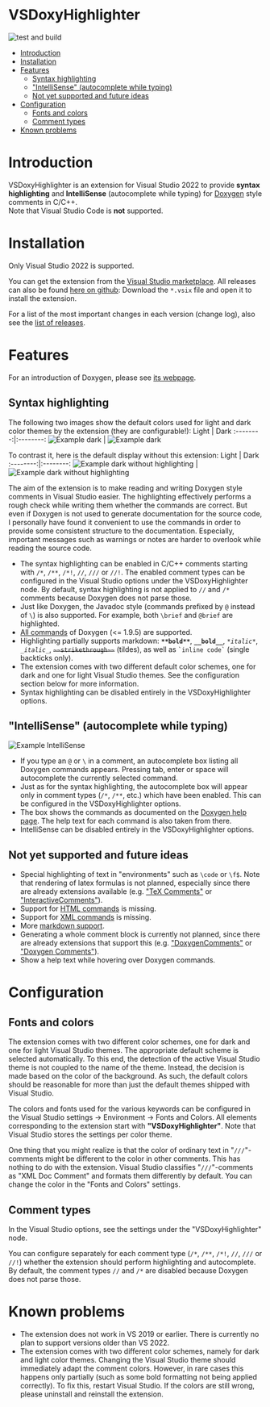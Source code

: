 # VSDoxyHighlighter <!-- omit in toc -->

![test and build](https://github.com/Sedeniono/VSDoxyHighlighter/actions/workflows/build_and_test.yml/badge.svg)


- [Introduction](#introduction)
- [Installation](#installation)
- [Features](#features)
  - [Syntax highlighting](#syntax-highlighting)
  - ["IntelliSense" (autocomplete while typing)](#intellisense-autocomplete-while-typing)
  - [Not yet supported and future ideas](#not-yet-supported-and-future-ideas)
- [Configuration](#configuration)
  - [Fonts and colors](#fonts-and-colors)
  - [Comment types](#comment-types)
- [Known problems](#known-problems)



# Introduction

VSDoxyHighlighter is an extension for Visual Studio 2022 to provide **syntax highlighting** and **IntelliSense** (autocomplete while typing) for [Doxygen](https://www.doxygen.nl/index.html) style comments in C/C++.  
Note that Visual Studio Code is **not** supported.



# Installation

Only Visual Studio 2022 is supported.

You can get the extension from the [Visual Studio marketplace](https://marketplace.visualstudio.com/items?itemName=Sedenion.VSDoxyHighlighter).
All releases can also be found [here on github](https://github.com/Sedeniono/VSDoxyHighlighter/releases): Download the `*.vsix` file and open it to install the extension.

For a list of the most important changes in each version (change log), also see the [list of releases](https://github.com/Sedeniono/VSDoxyHighlighter/releases).


# Features
For an introduction of Doxygen, please see [its webpage](https://www.doxygen.nl/index.html).


## Syntax highlighting

The following two images show the default colors used for light and dark color themes by the extension (they are configurable!):
Light             |  Dark 
:--------:|:--------:
![Example dark](Pictures/ExampleLight.png) | ![Example dark](Pictures/ExampleDark.png)

To contrast it, here is the default display without this extension:
Light             |  Dark 
:--------:|:--------:
![Example dark without highlighting](Pictures/ExampleLight_NoHighlight.png) | ![Example dark without highlighting](Pictures/ExampleDark_NoHighlight.png)

The aim of the extension is to make reading and writing Doxygen style comments in Visual Studio easier.
The highlighting effectively performs a rough check while writing them whether the commands are correct.
But even if Doxygen is not used to generate documentation for the source code, I personally have found it convenient to use the commands in order to provide some consistent structure to the documentation.
Especially, important messages such as warnings or notes are harder to overlook while reading the source code.


- The syntax highlighting can be enabled in C/C++ comments starting with `/*`, `/**`, `/*!`, `//`, `///` or `//!`. The enabled comment types can be configured in the Visual Studio options under the VSDoxyHighlighter node. By default, syntax highlighting is not applied to `//` and `/*` comments because Doxygen does not parse those.
- Just like Doxygen, the Javadoc style (commands prefixed by `@` instead of `\`) is also supported. For example, both `\brief` and `@brief` are highlighted.
- [All commands](https://www.doxygen.nl/manual/commands.html) of Doxygen (<= 1.9.5) are supported.
- Highlighting partially supports markdown: **`**bold**`**, __`__bold__`__, *`*italic*`*, _`_italic_`_, ~~`~~strikethrough~~`~~ (tildes), as well as `` `inline code` `` (single backticks only).
- The extension comes with two different default color schemes, one for dark and one for light Visual Studio themes. See the configuration section below for more information.
- Syntax highlighting can be disabled entirely in the VSDoxyHighlighter options.


## "IntelliSense" (autocomplete while typing)
![Example IntelliSense](Pictures/ExampleIntelliSense.gif)

- If you type an `@` or `\` in a comment, an autocomplete box listing all Doxygen commands appears. Pressing tab, enter or space will autocomplete the currently selected command.
- Just as for the syntax highlighting, the autocomplete box will appear only in comment types (`/*`, `/**`, etc.) which have been enabled. This can be configured in the VSDoxyHighlighter options.
- The box shows the commands as documented on the [Doxygen help page](https://www.doxygen.nl/manual/commands.html). The help text for each command is also taken from there.
- IntelliSense can be disabled entirely in the VSDoxyHighlighter options.



## Not yet supported and future ideas
- Special highlighting of text in "environments" such as `\code` or `\f$`. Note that rendering of latex formulas is not planned, especially since there are already extensions available (e.g. ["TeX Comments"](https://marketplace.visualstudio.com/items?itemName=vs-publisher-1305558.VsTeXCommentsExtension2022) or ["InteractiveComments"](https://marketplace.visualstudio.com/items?itemName=ArchitectSoft.InteractiveCommentsVS2022)).
- Support for [HTML commands](https://www.doxygen.nl/manual/htmlcmds.html) is missing.
- Support for [XML commands](https://www.doxygen.nl/manual/xmlcmds.html) is missing.
- More [markdown support](https://www.doxygen.nl/manual/markdown.html).
- Generating a whole comment block is currently not planned, since there are already extensions that support this (e.g. ["DoxygenComments"](https://marketplace.visualstudio.com/items?itemName=NickKhrapov.DoxygenComments2022) or ["Doxygen Comments"](https://marketplace.visualstudio.com/items?itemName=FinnGegenmantel.doxygenComments)).
- Show a help text while hovering over Doxygen commands.



# Configuration

## Fonts and colors
The extension comes with two different color schemes, one for dark and one for light Visual Studio themes.
The appropriate default scheme is selected automatically.
To this end, the detection of the active Visual Studio theme is not coupled to the name of the theme. Instead, the decision is made based on the color of the background. As such, the default colors should be reasonable for more than just the default themes shipped with Visual Studio.

The colors and fonts used for the various keywords can be configured in the Visual Studio settings &rarr; Environment &rarr; Fonts and Colors. All elements corresponding to the extension start with **"VSDoxyHighlighter"**.
Note that Visual Studio stores the settings per color theme.

One thing that you might realize is that the color of ordinary text in "`///`"-comments might be different to the color in other comments.
This has nothing to do with the extension. Visual Studio classifies "`///`"-comments as "XML Doc Comment" and formats them differently by default.
You can change the color in the "Fonts and Colors" settings.


## Comment types
In the Visual Studio options, see the settings under the "VSDoxyHighlighter" node.

You can configure separately for each comment type (`/*`, `/**`, `/*!`, `//`, `///` or `//!`) whether the extension should perform highlighting and autocomplete.
By default, the comment types `//` and `/*` are disabled because Doxygen does not parse those.


# Known problems
- The extension does not work in VS 2019 or earlier. There is currently no plan to support versions older than VS 2022.
- The extension comes with two different color schemes, namely for dark and light color themes. Changing the Visual Studio theme should immediately adapt the comment colors. However, in rare cases this happens only partially (such as some bold formatting not being applied correctly). To fix this, restart Visual Studio. If the colors are still wrong, please uninstall and reinstall the extension.
